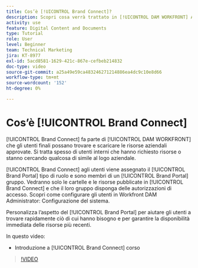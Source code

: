 ```yaml
---
title: Cos’è [!UICONTROL Brand Connect]?
description: Scopri cosa verrà trattato in [!UICONTROL DAM WORKFRONT] Amministratore, Parte 3 corso Personalizzazione di Brand Connect.
activity: use
feature: Digital Content and Documents
type: Tutorial
role: User
level: Beginner
team: Technical Marketing
jira: KT-8977
exl-id: 5acd8581-1629-421c-867e-cefbeb214832
doc-type: video
source-git-commit: a25a49e59ca483246271214886ea4dc9c10e8d66
workflow-type: tm+mt
source-wordcount: '152'
ht-degree: 0%

---
```


# Cos’è [!UICONTROL Brand Connect]

[!UICONTROL Brand Connect] fa parte di [!UICONTROL DAM WORKFRONT] che gli utenti finali possano trovare e scaricare le risorse aziendali approvate. Si tratta spesso di utenti interni che hanno richiesto risorse o stanno cercando qualcosa di simile al logo aziendale.

[!UICONTROL Brand Connect] agli utenti viene assegnato il [!UICONTROL Brand Portal] tipo di ruolo e sono membri di un [!UICONTROL Brand Portal] gruppo. Vedranno solo le cartelle e le risorse pubblicate in [!UICONTROL Brand Connect] e che il loro gruppo disponga delle autorizzazioni di accesso. Scopri come configurare gli utenti in Workfront DAM Administrator: Configurazione del sistema.

<!-- Need the cross-reference link to other LP, mentioned above -->

Personalizza l’aspetto del [!UICONTROL Brand Portal] per aiutare gli utenti a trovare rapidamente ciò di cui hanno bisogno e per garantire la disponibilità immediata delle risorse più recenti.

In questo video:

* Introduzione a [!UICONTROL Brand Connect] corso

>[!VIDEO](https://video.tv.adobe.com/v/335240/?quality=12&learn=on)

<!-- Learn more graphic and link to article, below
* Workfront DAM within Workfront
 -->
